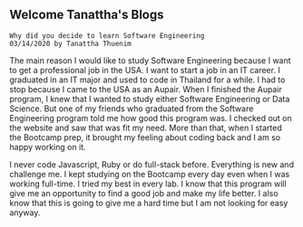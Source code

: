 ## Welcome Tanattha's Blogs

    Why did you decide to learn Software Engineering
    03/14/2020 by Tanattha Thuenim

The main reason I would like to study Software Engineering because I want to get a professional job in the USA. 
I want to start a job in an IT career.  I graduated in an IT major and used to code in Thailand for a while. 
I had to stop because I came to the USA as an Aupair. When I finished the Aupair program, I knew that I wanted to 
study either Software Engineering or Data Science. But one of my friends who graduated from the Software Engineering 
program told me how good this program was. I checked out on the website and saw that was fit my need. More than that, 
when I started the Bootcamp prep, it brought my feeling about coding back and I am so happy working on it.

I never code Javascript, Ruby or do full-stack before. Everything is new and challenge me. I kept studying on the Bootcamp 
every day even when I was working full-time. I tried my best in every lab. I know that this program will give me an opportunity to find a good job and make my life better. I also know that this is going to give me a hard time but I am not looking for easy anyway.
